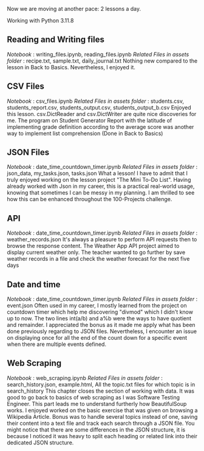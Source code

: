 Now we are moving at another pace: 2 lessons a day.

Working with Python 3.11.8

## Reading and Writing files
*Notebook* : writing_files.ipynb, reading_files.ipynb
*Related Files in assets folder* : recipe.txt, sample.txt, daily_journal.txt
Nothing new compared to the lesson in Back to Basics. Nevertheless, I enjoyed it.

## CSV Files
*Notebook* : csv_files.ipynb
*Related Files in assets folder* : students.csv, students_report.csv, students_output.csv, students_output_b.csv
Enjoyed this lesson. csv.DictReader and csv.DictWriter are quite nice discoveries for me.
The program on Student Generator Report with the latitude of implementing grade definition according to the average score was another way to implement list comprehension (Done in Back to Basics)

## JSON Files
*Notebook* : date_time_countdown_timer.ipynb
*Related Files in assets folder* : json_data, my_tasks.json, tasks.json
What a lesson! I have to admit that I truly enjoyed working on the lesson project "The Mini To-Do List". Having already worked with Json in my career, this is a practical real-world usage, knowing that sometimes I can be messy in my planning. I am thrilled to see how this can be enhanced throughout the 100-Projects challenge.

## API
*Notebook* : date_time_countdown_timer.ipynb
*Related Files in assets folder* : weather_records.json
It's always a pleasure to perform API requests then to browse the response content. The Weather App API project aimed to display current weather only. The teacher wanted to go further by save weather records in a file and check the weather forecast for the next five days

## Date and time
*Notebook* : date_time_countdown_timer.ipynb
*Related Files in assets folder* : event.json
Often used in my career, I mostly learned from the project on countdown timer which help me discovering "divmod" which I didn't know up to now. The two lines int(a/b) and a%b were the ways to have quotient and remainder. I appreciated the bonus as it made me apply what has been done previously regarding to JSON files. Nevertheless, I encounter an issue on displaying once for all the end of the count down for a specific event when there are multiple events defined.

## Web Scraping
*Notebook* : web_scraping.ipynb
*Related Files in assets folder* : search_history.json, example.html, All the topic.txt files for which topic is in search_history
This chapter closes the section of working with data. It was good to go back to basics of web scraping as I was Software Testing Engineer. This part leads me to understand furtherly how BeautifulSoup works. I enjoyed worked on the basic exercise that was given on browsing a Wikipedia Article. Bonus was to handle several topics instead of one, saving their content into a text file and track each search through a JSON file. You might notice that there are some differences in the JSON structure, it is because I noticed it was heavy to split each heading or related link into their dedicated JSON structure.
